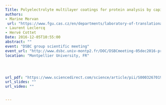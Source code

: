 ```yaml
---
Title: Polyelectrolyte multilayer coatings for protein analysis by capillary electrophoresis
authors:
- Marine Morvan
 url: "https://www.fgu.cas.cz/en/departments/laboratory-of-translational-metabolism"
- Laurent Leclercq
- Hervé Cottet
Date: 2016-12-05T10:55:00
abstract: ""
event: "DSBC group scientific meeting"
event_url: "http://www.dsbc.univ-montp2.fr/DOC/DSBCmeeting-05dec2016-program.pdf"
location: "Montpellier University, FR"




url_pdf: "https://www.sciencedirect.com/science/article/pii/S0003267019300479"
url_slides: ""
url_video: ""


---
```


